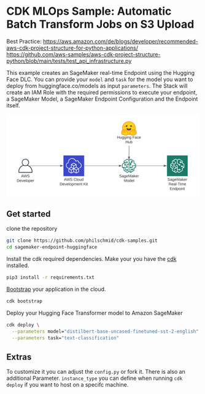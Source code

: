 
# CDK MLOps Sample: Automatic Batch Transform Jobs on S3 Upload

Best Practice: https://aws.amazon.com/de/blogs/developer/recommended-aws-cdk-project-structure-for-python-applications/
https://github.com/aws-samples/aws-cdk-project-structure-python/blob/main/tests/test_api_infrastructure.py



This example creates an SageMaker real-time Endpoint using the Hugging Face DLC. You can provide your `model` and `task` for the model you want to deploy from huggingface.co/models as input `parameters`. The Stack will create an IAM Role with the required permissions to execute your endpoint, a SageMaker Model, a SageMaker Endpoint Configuration and the Endpoint itself. 

![image.png](./image.png)

## Get started 

clone the repository 
```bash
git clone https://github.com/philschmid/cdk-samples.git
cd sagemaker-endpoint-huggingface
```

Install the cdk required dependencies. Make your you have the [cdk](https://docs.aws.amazon.com/cdk/latest/guide/getting_started.html#getting_started_install) installed.
```bash
pip3 install -r requirements.txt
```

[Bootstrap](https://docs.aws.amazon.com/cdk/latest/guide/bootstrapping.html) your application in the cloud.

```bash
cdk bootstrap
```

Deploy your Hugging Face Transformer model to Amazon SageMaker

```bash
cdk deploy \
  --parameters model="distilbert-base-uncased-finetuned-sst-2-english" \
  --parameters task="text-classification"
```

## Extras

To customize it you can adjust the `config.py` or fork it. There is also an additional Parameter. `instance_type` you can define when running `cdk deploy` if you want to host on a specifc machine. 
